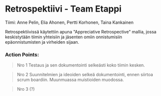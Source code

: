 # Retrospektiivi - Team Etappi

Tiimi: Anne Pelin, Elia Ahonen, Pertti Korhonen, Taina Kankainen

Retrospektiivissä käytettiin apuna "Appreciative Retrospective" mallia, jossa keskistytään tiimin yhteisiin ja jäsenten omiin onnistumisiin epäonnistumisten ja virheiden sijaan.

### Action Points:

> Nro 1
> Testaus ja sen dokumentointi selkeästi koko tiimin kesken.

> Nro 2
> Suunnitelmien ja ideoiden selkeä dokumentointi, ennen siirtoa scrum boardiin. Muunmuassa muistioiden muodossa.

> Nro 3 (?)
> 
